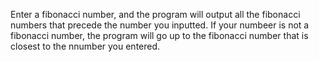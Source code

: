 Enter a fibonacci number, and the program will output all the fibonacci numbers that precede the number you inputted. If your numbeer is not a fibonacci number, the program will go up to the fibonacci number that is closest to the nnumber you entered.
